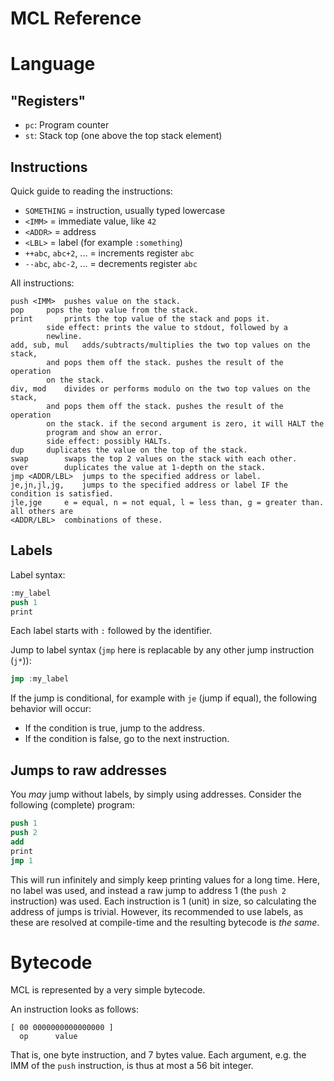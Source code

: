 # MCL Reference

# Language

## "Registers"

- `pc`: Program counter
- `st`: Stack top (one above the top stack element)

## Instructions

Quick guide to reading the instructions:

- `SOMETHING` = instruction, usually typed lowercase
- `<IMM>` = immediate value, like `42`
- `<ADDR>` = address
- `<LBL>` = label (for example `:something`)
- `++abc`, `abc+2`, ... = increments register `abc`
- `--abc`, `abc-2`, ... = decrements register `abc`

All instructions:

```
push <IMM>	pushes value on the stack.
pop		pops the top value from the stack.
print		prints the top value of the stack and pops it.
		side effect: prints the value to stdout, followed by a 
		newline.
add, sub, mul	adds/subtracts/multiplies the two top values on the stack, 
		and pops them off the stack. pushes the result of the operation
		on the stack.
div, mod	divides or performs modulo on the two top values on the stack, 
		and pops them off the stack. pushes the result of the operation
		on the stack. if the second argument is zero, it will HALT the
		program and show an error.
		side effect: possibly HALTs.
dup		duplicates the value on the top of the stack.
swap		swaps the top 2 values on the stack with each other.
over		duplicates the value at 1-depth on the stack.
jmp <ADDR/LBL>	jumps to the specified address or label.
je,jn,jl,jg,	jumps to the specified address or label IF the condition is satisfied.
jle,jge		e = equal, n = not equal, l = less than, g = greater than. all others are 
<ADDR/LBL>	combinations of these.
```

## Labels

Label syntax:
```nasm
:my_label
push 1
print
```

Each label starts with `:` followed by the identifier.

Jump to label syntax (`jmp` here is replacable by any other jump instruction (`j*`)):
```nasm
jmp :my_label
```

If the jump is conditional, for example with `je` (jump if equal), the following behavior will occur:

- If the condition is true, jump to the address.
- If the condition is false, go to the next instruction.

## Jumps to raw addresses

You *may* jump without labels, by simply using addresses. Consider the following (complete) program:

```nasm
push 1
push 2
add
print
jmp 1
```

This will run infinitely and simply keep printing values for a long time. Here, no label was used, and instead a raw jump to address 1 (the `push 2` instruction) was used. 
Each instruction is 1 (unit) in size, so calculating the address of jumps is trivial. However, its recommended to use labels, as these are resolved at compile-time and the 
resulting bytecode is *the same*.

# Bytecode

MCL is represented by a very simple bytecode.

An instruction looks as follows:

```
[ 00 0000000000000000 ]
  op      value
```

That is, one byte instruction, and 7 bytes value.
Each argument, e.g. the IMM of the `push` instruction, is thus at most a 56 bit integer.
